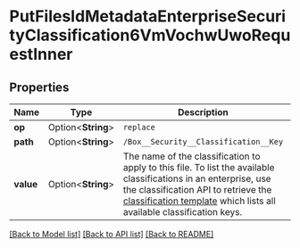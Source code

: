 # PutFilesIdMetadataEnterpriseSecurityClassification6VmVochwUwoRequestInner

## Properties

Name | Type | Description | Notes
------------ | ------------- | ------------- | -------------
**op** | Option<**String**> | `replace` | [optional]
**path** | Option<**String**> | `/Box__Security__Classification__Key` | [optional]
**value** | Option<**String**> | The name of the classification to apply to this file.  To list the available classifications in an enterprise, use the classification API to retrieve the [classification template](e://get_metadata_templates_enterprise_securityClassification-6VMVochwUWo_schema) which lists all available classification keys. | [optional]

[[Back to Model list]](../README.md#documentation-for-models) [[Back to API list]](../README.md#documentation-for-api-endpoints) [[Back to README]](../README.md)


